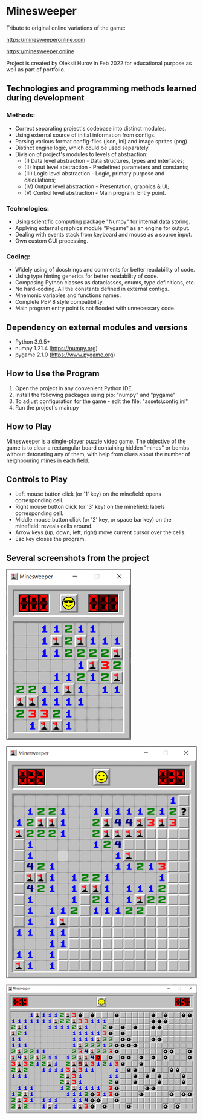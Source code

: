 # Minesweeper

Tribute to original online variations of the game:

https://minesweeperonline.com

https://minesweeper.online

Project is created by Oleksii Hurov in Feb 2022
for educational purpose as well as part of portfolio.


## Technologies and programming methods learned during development

### Methods:
- Correct separating project's codebase into distinct modules.
- Using external source of initial information from configs.
- Parsing various format config-files (json, ini) and image sprites (png).
- Distinct engine logic, which could be used separately.
- Division of project's modules to levels of abstraction:
    - (I) Data level abstraction - Data structures, types and interfaces;
    - (II) Input level abstraction - Predefined parameters and constants;
    - (III) Logic level abstraction - Logic, primary purpose and calculations;
    - (IV) Output level abstraction - Presentation, graphics & UI;
    - (V) Control level abstraction - Main program. Entry point.

### Technologies:
- Using scientific computing package "Numpy" for internal data storing.
- Applying external graphics module "Pygame" as an engine for output.
- Dealing with events stack from keyboard and mouse as a source input.
- Own custom GUI processing.

### Coding:
- Widely using of docstrings and comments for better readability of code.
- Using type hinting generics for better readability of code.
- Composing Python classes as dataclasses, enums, type definitions, etc.
- No hard-coding. All the constants defined in external configs.
- Mnemonic variables and functions names.
- Complete PEP 8 style compatibility.
- Main program entry point is not flooded with unnecessary code.


## Dependency on external modules and versions

* Python 3.9.5+
* numpy 1.21.4 (https://numpy.org)
* pygame 2.1.0 (https://www.pygame.org)


## How to Use the Program

1. Open the project in any convenient Python IDE.
2. Install the following packages using pip: "numpy" and "pygame"
3. To adjust configuration for the game - edit the file: "assets\config.ini"
4. Run the project's main.py


## How to Play

Minesweeper is a single-player puzzle video game.
The objective of the game is to clear a rectangular board
containing hidden "mines" or bombs without detonating any of them,
with help from clues about the number of neighbouring mines in each field.


## Controls to Play

- Left mouse button click (or '1' key) on the minefield:
    opens corresponding cell.
- Right mouse button click (or '3' key) on the minefield:
    labels corresponding cell.
- Middle mouse button click (or '2' key, or space bar key) on the minefield:
    reveals cells around.
- Arrow keys (up, down, left, right) move current cursor over the cells.
- Esc key closes the program.


## Several screenshots from the project

![screenshot1.png](/screenshots/screenshot1.png)

![screenshot2.png](/screenshots/screenshot2.png)

![screenshot3.png](/screenshots/screenshot3.png)